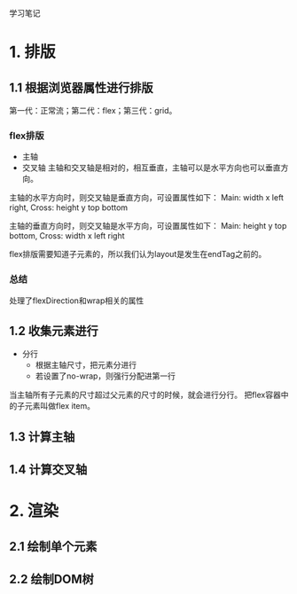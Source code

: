 学习笔记

# 1. 排版
## 1.1 根据浏览器属性进行排版
第一代：正常流；第二代：flex；第三代：grid。

### flex排版
* 主轴
* 交叉轴
主轴和交叉轴是相对的，相互垂直，主轴可以是水平方向也可以垂直方向。

主轴的水平方向时，则交叉轴是垂直方向，可设置属性如下：
    Main: width x left right,       Cross: height y top bottom

主轴的垂直方向时，则交叉轴是水平方向，可设置属性如下：
    Main: height y top bottom,       Cross: width x left right

flex排版需要知道子元素的，所以我们认为layout是发生在endTag之前的。

### 总结
处理了flexDirection和wrap相关的属性
## 1.2 收集元素进行
* 分行
   * 根据主轴尺寸，把元素分进行
   * 若设置了no-wrap，则强行分配进第一行

当主轴所有子元素的尺寸超过父元素的尺寸的时候，就会进行分行。
把flex容器中的子元素叫做flex item。

## 1.3 计算主轴

## 1.4 计算交叉轴

# 2. 渲染
## 2.1 绘制单个元素

## 2.2 绘制DOM树
